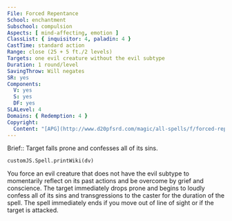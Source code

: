 ```yaml
---
File: Forced Repentance
School: enchantment
Subschool: compulsion
Aspects: [ mind-affecting, emotion ]
ClassList: { inquisitor: 4, paladin: 4 }
CastTime: standard action
Range: close (25 + 5 ft./2 levels)
Targets: one evil creature without the evil subtype
Duration: 1 round/level
SavingThrow: Will negates
SR: yes
Components:
  V: yes
  S: yes
  DF: yes
SLALevel: 4
Domains: { Redemption: 4 }
Copyright:
  Content: "[APG](http://www.d20pfsrd.com/magic/all-spells/f/forced-repentance)"
---
```

Brief:: Target falls prone and confesses all of its sins.

```dataviewjs
customJS.Spell.printWiki(dv)
```

You force an evil creature that does not have the evil subtype to momentarily reflect on its past actions and be overcome by grief and conscience. The target immediately drops prone and begins to loudly confess all of its sins and transgressions to the caster for the duration of the spell. The spell immediately ends if you move out of line of sight or if the target is attacked.
